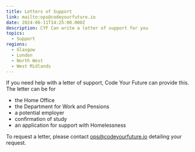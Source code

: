 ```yaml
---
title: Letters of Support
link: mailto:ops@codeyourfuture.io
date: 2024-06-11T14:25:00.000Z
description: CYF Can write a letter of support for you
topics:
  - Support
regions:
  - Glasgow
  - London
  - North West
  - West Midlands
---
```

If you need help with a letter of support, Code Your Future can provide this. The letter can be for

* the Home Office
* the Department for Work and Pensions
* a potential employer
* confirmation of study
* an application for support with Homelessness

To request a letter, please contact [ops@codeyourfuture.io](mailto:ops@codeyourfuture.io) detailing your request.
